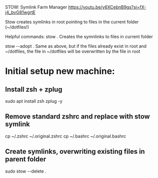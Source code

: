 STOW: Symlink Farm Manager
https://youtu.be/y6XCebnB9gs?si=fX-j4_bvG81wgrtE

Stow creates symlinks in root pointing to files in the current folder (~/dotfiles!)

Helpful commands:
stow .
	Creates the symnlinks to files in current folder

stow --adopt .
	Same as above, but if the files already exist in root and ~/dotfiles, 
	the file in ~/dotfiles will be overwritten by the file in root

# Initial setup new machine:

## Install zsh + zplug
sudo apt install zsh zplug -y

## Remove standard zshrc and replace with stow symlink
cp ~/.zshrc ~/.original.zshrc
cp ~/.bashrc ~/.original.bashrc

## Create symlinks, overwriting existing files in parent folder
sudo stow --delete .


